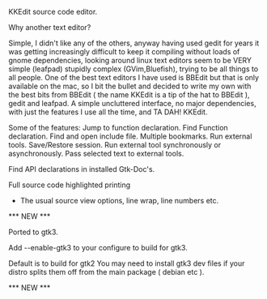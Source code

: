 KKEdit source code editor.

Why another text editor?

Simple, I didn't like any of the others, anyway having used gedit for years it was getting increasingly difficult to keep it compiling without loads of gnome dependencies, looking around linux text editors seem to be VERY simple (leafpad) stupidly complex (GVim,Bluefish), trying to be all things to all people.
One of the best text editors I have used is BBEdit but that is only available on the mac, so I bit the bullet and decided to write my own with the best bits from BBEdit ( the name KKEdit is a tip of the hat to BBEdit ), gedit and leafpad. A simple uncluttered interface, no major dependencies, with just the features I use all the time, and TA DAH! KKEdit.

Some of the features:
Jump to function declaration.
Find Function declaration.
Find and open include file.
Multiple bookmarks.
Run external tools.
Save/Restore session.
Run external tool synchronously or asynchronously.
Pass selected text to external tools.

Find API declarations in installed Gtk-Doc's.

Full source code highlighted printing

+ The usual source view options, line wrap, line numbers etc.

*** NEW ***

Ported to gtk3.

Add --enable-gtk3 to your configure to build for gtk3.

Default is to build for gtk2
You may need to install gtk3 dev files if your distro splits them off from the main package ( debian etc ).

*** NEW ***
